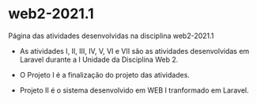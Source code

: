 # web2-2021.1
Página das atividades desenvolvidas na disciplina web2-2021.1

- As atividades I, II, III, IV, V, VI e VII são as atividades desenvolvidas em Laravel durante a I Unidade da Disciplina Web 2.
- O Projeto I é a finalização do projeto das atividades.

- Projeto II é o sistema desenvolvido em WEB I tranformado em Laravel.
